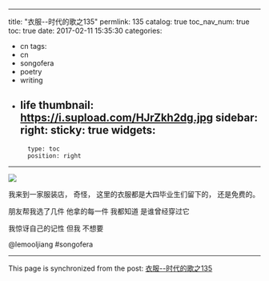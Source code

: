 
---
title: "衣服--时代的歌之135"
permlink: 135
catalog: true
toc_nav_num: true
toc: true
date: 2017-02-11 15:35:30
categories:
- cn
tags:
- cn
- songofera
- poetry
- writing
- life
thumbnail: https://i.supload.com/HJrZkh2dg.jpg
sidebar:
    right:
        sticky: true
widgets:
    -
        type: toc
        position: right
---


![](https://i.supload.com/HJrZkh2dg.jpg)

我来到一家服装店，
奇怪，
这里的衣服都是大四毕业生们留下的，
还是免费的。
 
朋友帮我选了几件
他拿的每一件
我都知道
是谁曾经穿过它
 
我惊讶自己的记性
但我
不想要
 
@lemooljiang #songofera

- - -

This page is synchronized from the post: [衣服--时代的歌之135](https://steemit.com/@lemooljiang/135)
